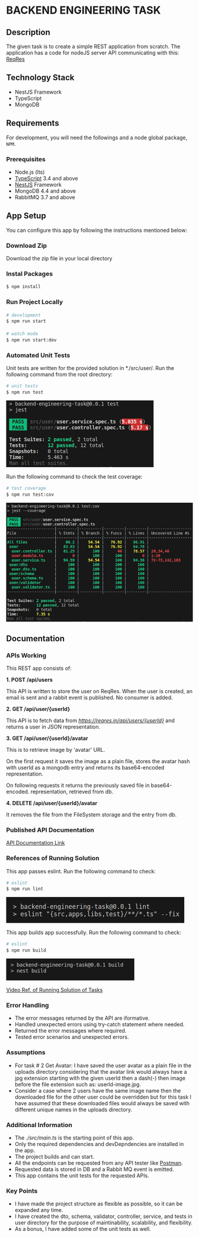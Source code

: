 # **BACKEND ENGINEERING TASK**

## Description

The given task is to create a simple REST application from scratch. The application has a code for nodeJS server API communicating with this: [ReqRes](https://reqres.in/)

## Technology Stack

- NestJS Framework
- TypeScript
- MongoDB

## Requirements

For development, you will need the followings and a node global package, `NPM`.

### Prerequisites

- Node.js (lts)
- [TypeScript](https://www.typescriptlang.org/docs/) 3.4 and above
- [NestJS](https://docs.nestjs.com/) Framework
- MongoDB 4.4 and above
- RabbitMQ 3.7 and above

## App Setup

You can configure this app by following the instructions mentioned below:

### Download Zip

Download the zip file in your local directory

### Instal Packages

```bash
$ npm install
```

### Run Project Locally

```bash
# development
$ npm run start

# watch mode
$ npm run start:dev
```

### Automated Unit Tests

Unit tests are written for the provided solution in *./src/user/. Run the following command from the root directory:

```bash
# unit tests
$ npm run test
```
![Unit Tests](./references/test.png)

Run the following command to check the test coverage:

```bash
# test coverage
$ npm run test:cov
```

![Unit Tests Coverage](./references/cov.png)

## Documentation

### APIs Working

This REST app consists of:

**1. POST /api/users**

This API is written to store the user on ReqRes. When the user is created, an email is sent and a rabbit event is published. No consumer is added.

**2. GET /api/user/{userId}**

This API is to fetch data from _https://reqres.in/api/users/{userId}_ and returns a user in JSON representation.

**3. GET /api/user/{userId}/avatar**

This is to retrieve image by 'avatar' URL.

On the first request it saves the image as a plain file, stores the avatar hash with userId as a mongodb entry and returns its base64-encoded representation.

On following requests it returns the previously saved file in base64-encoded. representation, retrieved from db.

**4. DELETE /api/user/{userId}/avatar**

It removes the file from the FileSystem storage and the entry from db.

### Published API Documentation

[API Documentation Link](https://documenter.getpostman.com/view/29288262/2sA3Bn4rkD)

### References of Running Solution

This app passes eslint. Run the following command to check:

```bash
# eslint
$ npm run lint
```

![Eslint](./references/lint.png)

This app builds app successfully. Run the following command to check:

```bash
# eslint
$ npm run build
```

![Build](./references/build.png)


[Video Ref. of Running Solution of Tasks](https://www.loom.com/share/4fd122d25d974c8c8a69e5b4f39a985a?sid=a8184f0d-f7bc-407d-ada7-459f209bdce1)

### Error Handling

- The error messages returned by the API are iformative. 
- Handled unexpected errors using try-catch statement where needed.
- Returned the error messages where required.
- Tested error scenarios and unexpected errors.

### Assumptions

- For task # 2 Get Avatar: I have saved the user avatar as a plain file in the uploads directory considering that the avatar link would always have a jpg extension starting with the given userId then a dash(-) then image before the file extension such as: userId-image.jpg.
- Consider a case where 2 users have the same image name then the downloaded file for the other user could be overridden but for this task I have assumed that these downloaded files would always be saved with different unique names in the uploads directory.

### Additional Information

- The _./src/main.ts_ is the starting point of this app.
- Only the required dependencies and devDepndencies are installed in the app.  
- The project builds and can start.
- All the endpoints can be requested from any API tester like [Postman](https://www.postman.com/).
- Requested data is stored in DB and a Rabbit MQ event is emitted.
- This app contains the unit tests for the requested APIs.

### Key Points

- I have made the project structure as flexible as possible, so it can be expanded any time.
- I have created the dto, schema, validator, controller, service, and tests in user directory for the purpose of maintinability, scalability, and flexibility.
- As a bonus, I have added some of the unit tests as well.
